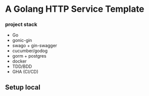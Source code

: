 
# A Golang HTTP Service Template

### project stack

- Go
- gonic-gin
- swago + gin-swagger
- cucumber/godog
- gorm + postgres
- docker
- TDD/BDD
- GHA (CI/CD)

## Setup local

